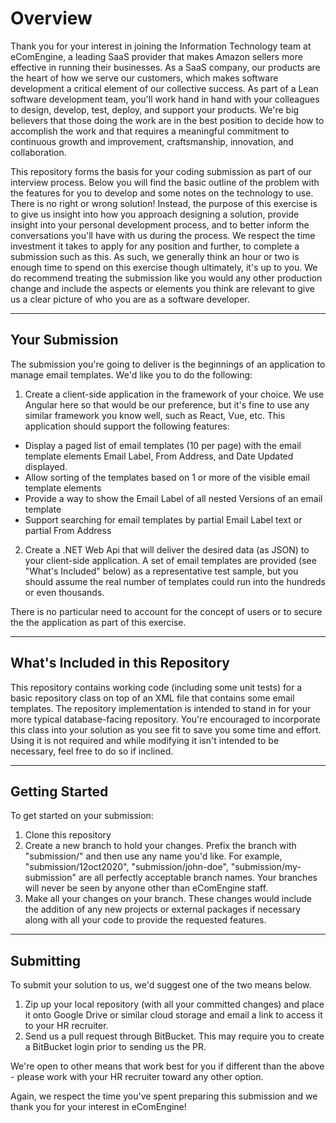 # Overview

Thank you for your interest in joining the Information Technology team at eComEngine, a leading SaaS provider that makes Amazon sellers more effective in running their businesses. As a SaaS company, our products are the heart of how we serve our customers, which makes software development a critical element of our collective success. As part of a Lean software development team, you'll work hand in hand with your colleagues to design, develop, test, deploy, and support your products. We're big believers that those doing the work are in the best position to decide how to accomplish the work and that requires a meaningful commitment to continuous growth and improvement, craftsmanship, innovation, and collaboration. 

This repository forms the basis for your coding submission as part of our interview process. Below you will find the basic outline of the problem with the features for you to develop and some notes on the technology to use. There is no right or wrong solution! Instead, the purpose of this exercise is to give us insight into how you approach designing a solution, provide insight into your personal development process, and to better inform the conversations you'll have with us during the process.  We respect the time investment it takes to apply for any position and further, to complete a submission such as this. As such, we generally think an hour or two is enough time to spend on this exercise though ultimately, it's up to you. We do recommend treating the submission like you would any other production change and include the aspects or elements you think are relevant to give us a clear picture of who you are as a software developer. 

---

## Your Submission

The submission you're going to deliver is the beginnings of an application to manage email templates. We'd like you to do the following:

1. Create a client-side application in the framework of your choice. We use Angular here so that would be our preference, but it's fine to use any similar framework you know well, such as React, Vue, etc.  This application should support the following features:

* Display a paged list of email templates (10 per page) with the email template elements Email Label, From Address, and Date Updated displayed.
* Allow sorting of the templates based on 1 or more of the visible email template elements
* Provide a way to show the Email Label of all nested Versions of an email template
* Support searching for email templates by partial Email Label text or partial From Address 

2. Create a .NET Web Api that will deliver the desired data (as JSON) to your client-side application. A set of email templates are provided (see "What's Included" below) as a representative test sample, but you should assume the real number of templates could run into the hundreds or even thousands. 

There is no particular need to account for the concept of users or to secure the the application as part of this exercise. 

---

## What's Included in this Repository

This repository contains working code (including some unit tests) for a basic repository class on top of an XML file that contains some email templates. The repository implementation is intended to stand in for your more typical database-facing repository. You're encouraged to incorporate this class into your solution as you see fit to save you some time and effort. Using it is not required and while modifying it isn't intended to be necessary, feel free to do so if inclined.  

---

## Getting Started

To get started on your submission:

1. Clone this repository
2. Create a new branch to hold your changes. Prefix the branch with "submission/" and then use any name you'd like. For example, "submission/12oct2020", "submission/john-doe", "submission/my-submission" are all perfectly acceptable branch names.  Your branches will never be seen by anyone other than eComEngine staff. 
3. Make all your changes on your branch.  These changes would include the addition of any new projects or external packages if necessary along with all your code to provide the requested features. 

---

## Submitting

To submit your solution to us, we'd suggest one of the two means below. 

1. Zip up your local repository (with all your committed changes) and place it onto Google Drive or similar cloud storage and email a link to access it to your HR recruiter. 
2. Send us a pull request through BitBucket. This may require you to create a BitBucket login prior to sending us the PR. 

We're open to other means that work best for you if different than the above - please work with your HR recruiter toward any other option. 

Again, we respect the time you've spent preparing this submission and we thank you for your interest in eComEngine!

